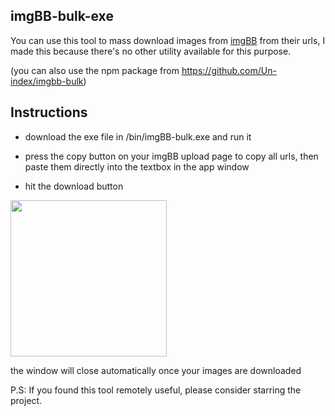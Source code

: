 ## imgBB-bulk-exe

You can use this tool to mass download images from [imgBB](https://imgbb.com/) from their urls,
I made this because there's no other utility available for this purpose.

(you can also use the npm package from https://github.com/Un-index/imgbb-bulk)



## Instructions
* download the exe file in /bin/imgBB-bulk.exe and run it

* press the copy button on your imgBB upload page to copy all urls, then paste them directly into the textbox in the app window 
* hit the download button 

<img src = "https://user-images.githubusercontent.com/68165727/132046708-bdacd891-0b7b-4ed3-8491-462b4cdd929a.png" width = 250>


the window will close automatically once your images are downloaded



P.S: If you found this tool remotely useful, please consider starring the project.
